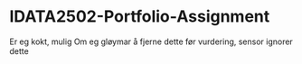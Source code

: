 # IDATA2502-Portfolio-Assignment
Er eg kokt, mulig
Om eg gløymar å fjerne dette før vurdering, sensor ignorer dette
